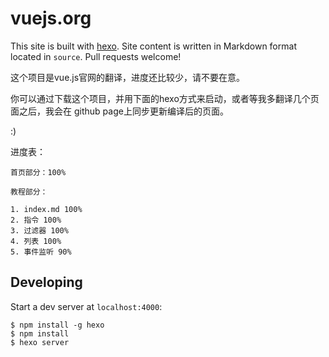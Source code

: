 # vuejs.org

This site is built with [hexo](http://zespia.tw/hexo/). Site content is written in Markdown format located in `source`. Pull requests welcome!

这个项目是vue.js官网的翻译，进度还比较少，请不要在意。

你可以通过下载这个项目，并用下面的hexo方式来启动，或者等我多翻译几个页面之后，我会在 github page上同步更新编译后的页面。

:)

进度表：

    首页部分：100%

    教程部分：
    
    1. index.md 100%
    2. 指令 100%
    3. 过滤器 100%
    4. 列表 100%
    5. 事件监听 90%

## Developing

Start a dev server at `localhost:4000`:

```
$ npm install -g hexo
$ npm install
$ hexo server
```
